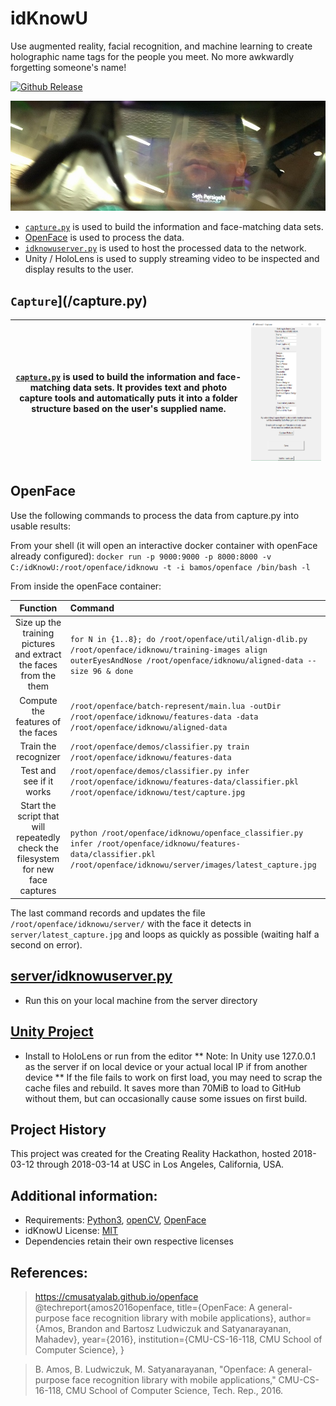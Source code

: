 # idKnowU

Use augmented reality, facial recognition, and machine learning to create holographic name tags for the people you meet. No more awkwardly forgetting someone's name!

[unity-download]:                 https://unity3d.com/unity/whats-new/unity-2017.2.1
[unity-version-badge]:            https://img.shields.io/badge/Current%20Unity%20Editor%20Version-2017.2.1f1-green.svg
[![Github Release][unity-version-badge]][unity-download]

![HoloLens](doc/img/idKnowU_HoloLens.jpg?raw=true "A through-lens look at our idKnowU running on the HoloLens")
* [`capture.py`](/capture.py) is used to build the information and face-matching data sets.
* [OpenFace](https://github.com/cmusatyalab/openface) is used to process the data.
* [`idknowuserver.py`](/server/idknowuserver.py) is used to host the processed data to the network.
* Unity / HoloLens is used to supply streaming video to be inspected and display results to the user.


## `Capture`](/capture.py)

| [`capture.py`](/capture.py) is used to build the information and face-matching data sets. It provides text and photo capture tools and automatically puts it into a folder structure based on the user's supplied name. |![Capture.py Demonstration](doc/img/capture_py_screenshot.png?raw=true "Information capture script used to provide training data for machine learning")|
|:-------:|:---:|



## OpenFace
Use the following commands to process the data from capture.py into usable results:

From your shell (it will open an interactive docker container with openFace already configured):
`docker run -p 9000:9000 -p 8000:8000 -v C:/idKnowU:/root/openface/idknowu -t -i bamos/openface /bin/bash -l `

From inside the openFace container:

| Function        | Command          |
| :------: |:----------------------------------------|
| Size up the training pictures and extract the faces from the them    | ```for N in {1..8}; do /root/openface/util/align-dlib.py /root/openface/idknowu/training-images align outerEyesAndNose /root/openface/idknowu/aligned-data --size 96 & done``` |
| Compute the features of the faces      | ```/root/openface/batch-represent/main.lua -outDir /root/openface/idknowu/features-data -data /root/openface/idknowu/aligned-data```     |
| Train the recognizer |  ```/root/openface/demos/classifier.py train /root/openface/idknowu/features-data```     |
| Test and see if it works |  ```/root/openface/demos/classifier.py infer /root/openface/idknowu/features-data/classifier.pkl /root/openface/idknowu/test/capture.jpg```|
| Start the script that will repeatedly check the filesystem for new face captures | ```python /root/openface/idknowu/openface_classifier.py infer /root/openface/idknowu/features-data/classifier.pkl /root/openface/idknowu/server/images/latest_capture.jpg``` |

The last command records and updates the file `/root/openface/idknowu/server/` with the face it detects in `server/latest_capture.jpg` and loops as quickly as possible (waiting half a second on error).


## [server/idknowuserver.py](server/idknowuserver.py)
* Run this on your local machine from the server directory

## [Unity Project](/unity/idKnowU)
* Install to HoloLens or run from the editor
** Note: In Unity use 127.0.0.1 as the server if on local device or your actual local IP if from another device
** If the file fails to work on first load, you may need to scrap the cache files and rebuild. It saves more than 70MiB to load to GitHub without them, but can occasionally cause some issues on first build.

## Project History
This project was created for the Creating Reality Hackathon, hosted 2018-03-12 through 2018-03-14 at USC in Los Angeles, California, USA.


## Additional information:
* Requirements: [Python3](https://www.python.org/downloads/), [openCV](https://pypi.python.org/pypi/opencv-python), [OpenFace](https://github.com/cmusatyalab/openface)
* idKnowU License: [MIT](/LICENSE)
* Dependencies retain their own respective licenses



## References:
>https://cmusatyalab.github.io/openface
>@techreport{amos2016openface,
>  title={OpenFace: A general-purpose face recognition
>    library with mobile applications},
>  author={Amos, Brandon and Bartosz Ludwiczuk and Satyanarayanan, Mahadev},
>  year={2016},
>  institution={CMU-CS-16-118, CMU School of Computer Science},
>}

>B. Amos, B. Ludwiczuk, M. Satyanarayanan,
>"Openface: A general-purpose face recognition library with mobile applications,"
>CMU-CS-16-118, CMU School of Computer Science, Tech. Rep., 2016.
